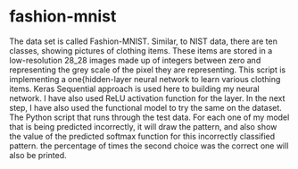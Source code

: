 # fashion-mnist
The data set is called Fashion-MNIST. Similar, to NIST data, there are ten classes, showing pictures of clothing items. These items are stored in a low-resolution 28_28 images made up of integers between zero and representing the grey scale of the pixel they are representing. This script is implementing a one{hidden-layer neural network to learn various clothing items. Keras Sequential approach is used here to  building my neural network. I have also used ReLU activation function for the layer. In the next step, I have also used the functional model to try the same on the dataset. The Python script that runs through the test data. For each one of my model that is being predicted incorrectly, it will draw the pattern, and also show the value of the predicted softmax function for this incorrectly classified pattern.  the percentage of times the second choice was the correct one will also be printed.  
